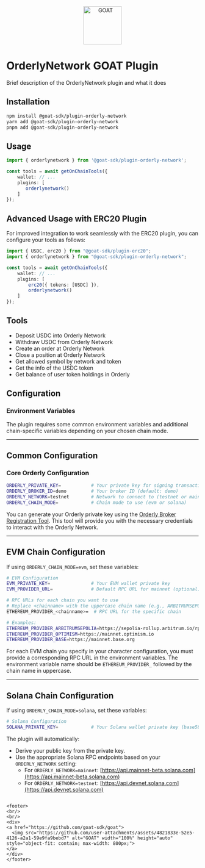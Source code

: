 <div align="center">
<a href="https://github.com/goat-sdk/goat">

<img src="https://github.com/user-attachments/assets/5fc7f121-259c-492c-8bca-f15fe7eb830c" alt="GOAT" width="100px" height="auto" style="object-fit: contain;">
</a>
</div>

# OrderlyNetwork GOAT Plugin

Brief description of the OrderlyNetwork plugin and what it does

## Installation
```bash
npm install @goat-sdk/plugin-orderly-network
yarn add @goat-sdk/plugin-orderly-network
pnpm add @goat-sdk/plugin-orderly-network
```

## Usage
```typescript
import { orderlynetwork } from '@goat-sdk/plugin-orderly-network';

const tools = await getOnChainTools({
    wallet: // ...
    plugins: [
       orderlynetwork()
    ]
});
```

## Advanced Usage with ERC20 Plugin

For improved integration to work seamlessly with the ERC20 plugin, you can configure your tools as follows:

```typescript
import { USDC, erc20 } from "@goat-sdk/plugin-erc20";
import { orderlynetwork } from "@goat-sdk/plugin-orderly-network";

const tools = await getOnChainTools({
    wallet: // ...
    plugins: [
        erc20({ tokens: [USDC] }),
        orderlynetwork()
    ]
});
```
## Tools
- Deposit USDC into Orderly Network
- Withdraw USDC from Orderly Network
- Create an order at Orderly Network
- Close a position at Orderly Network
- Get allowed symbol by network and token
- Get the info of the USDC token
- Get balance of user token holdings in Orderly

## Configuration

### Environment Variables

The plugin requires some common environment variables and additional chain-specific variables depending on your chosen chain mode.

---

## Common Configuration

### Core Orderly Configuration
```bash
ORDERLY_PRIVATE_KEY=           # Your private key for signing transactions (ed25519 format)
ORDERLY_BROKER_ID=demo         # Your broker ID (default: demo)
ORDERLY_NETWORK=testnet        # Network to connect to (testnet or mainnet)
ORDERLY_CHAIN_MODE=            # Chain mode to use (evm or solana)
```

You can generate your Orderly private key using the [Orderly Broker Registration Tool](https://orderlynetwork.github.io/broker-registration/). This tool will provide you with the necessary credentials to interact with the Orderly Network.

---

## EVM Chain Configuration

If using `ORDERLY_CHAIN_MODE=evm`, set these variables:

```bash
# EVM Configuration
EVM_PRIVATE_KEY=               # Your EVM wallet private key
EVM_PROVIDER_URL=              # Default RPC URL for mainnet (optional)

# RPC URLs for each chain you want to use
# Replace <chainname> with the uppercase chain name (e.g., ARBITRUMSEPOLIA, OPTIMISM, etc.)
ETHEREUM_PROVIDER_<chainname>=  # RPC URL for the specific chain

# Examples:
ETHEREUM_PROVIDER_ARBITRUMSEPOLIA=https://sepolia-rollup.arbitrum.io/rpc
ETHEREUM_PROVIDER_OPTIMISM=https://mainnet.optimism.io
ETHEREUM_PROVIDER_BASE=https://mainnet.base.org
```

For each EVM chain you specify in your character configuration, you must provide a corresponding RPC URL in the environment variables. The environment variable name should be `ETHEREUM_PROVIDER_` followed by the chain name in uppercase.

---

## Solana Chain Configuration

If using `ORDERLY_CHAIN_MODE=solana`, set these variables:

```bash
# Solana Configuration
SOLANA_PRIVATE_KEY=            # Your Solana wallet private key (base58 encoded)
```

The plugin will automatically:

- Derive your public key from the private key.
- Use the appropriate Solana RPC endpoints based on your `ORDERLY_NETWORK` setting:
  - For `ORDERLY_NETWORK=mainnet`: [https://api.mainnet-beta.solana.com](https://api.mainnet-beta.solana.com)
  - For `ORDERLY_NETWORK=testnet`: [https://api.devnet.solana.com](https://api.devnet.solana.com)
```

<footer>
<br/>
<br/>
<div>
<a href="https://github.com/goat-sdk/goat">
  <img src="https://github.com/user-attachments/assets/4821833e-52e5-4126-a2a1-59e9fa9bebd7" alt="GOAT" width="100%" height="auto" style="object-fit: contain; max-width: 800px;">
</a>
</div>
</footer>
